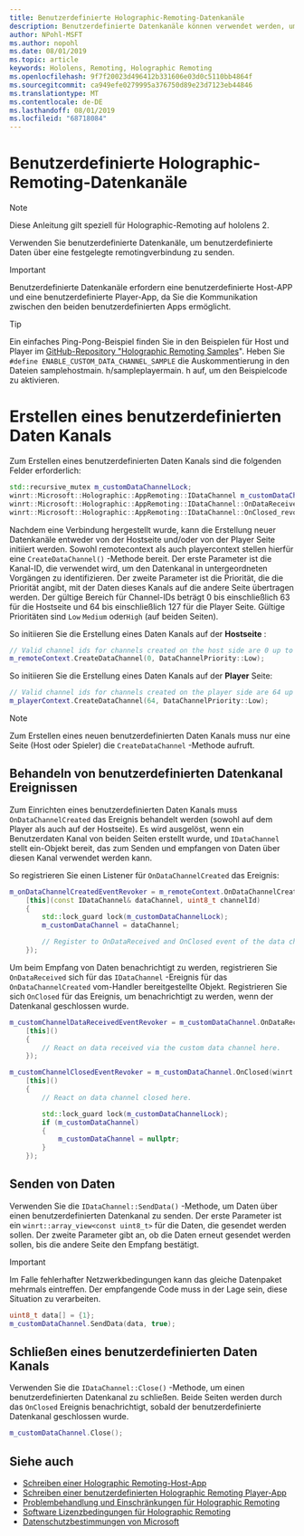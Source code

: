 ```yaml
---
title: Benutzerdefinierte Holographic-Remoting-Datenkanäle
description: Benutzerdefinierte Datenkanäle können verwendet werden, um Benutzerdaten über die bereits festgelegte Holographic Remoting-Verbindung zu senden.
author: NPohl-MSFT
ms.author: nopohl
ms.date: 08/01/2019
ms.topic: article
keywords: Hololens, Remoting, Holographic Remoting
ms.openlocfilehash: 9f7f20023d496412b331606e03d0c5110bb4864f
ms.sourcegitcommit: ca949efe0279995a376750d89e23d7123eb44846
ms.translationtype: MT
ms.contentlocale: de-DE
ms.lasthandoff: 08/01/2019
ms.locfileid: "68718084"
---
```

# <a name="custom-holographic-remoting-data-channels"></a>Benutzerdefinierte Holographic-Remoting-Datenkanäle

>[!NOTE]
>Diese Anleitung gilt speziell für Holographic-Remoting auf hololens 2.

Verwenden Sie benutzerdefinierte Datenkanäle, um benutzerdefinierte Daten über eine festgelegte remotingverbindung zu senden.

>[!IMPORTANT]
>Benutzerdefinierte Datenkanäle erfordern eine benutzerdefinierte Host-APP und eine benutzerdefinierte Player-App, da Sie die Kommunikation zwischen den beiden benutzerdefinierten Apps ermöglicht.

>[!TIP]
>Ein einfaches Ping-Pong-Beispiel finden Sie in den Beispielen für Host und Player im [GitHub-Repository "Holographic Remoting Samples](https://github.com/microsoft/MixedReality-HolographicRemoting-Samples)". Heben Sie ```#define ENABLE_CUSTOM_DATA_CHANNEL_SAMPLE``` die Auskommentierung in den Dateien samplehostmain. h/sampleplayermain. h auf, um den Beispielcode zu aktivieren.


# <a name="create-a-custom-data-channel"></a>Erstellen eines benutzerdefinierten Daten Kanals


Zum Erstellen eines benutzerdefinierten Daten Kanals sind die folgenden Felder erforderlich:
```cpp
std::recursive_mutex m_customDataChannelLock;
winrt::Microsoft::Holographic::AppRemoting::IDataChannel m_customDataChannel = nullptr;
winrt::Microsoft::Holographic::AppRemoting::IDataChannel::OnDataReceived_revoker m_customChannelDataReceivedEventRevoker;
winrt::Microsoft::Holographic::AppRemoting::IDataChannel::OnClosed_revoker m_customChannelClosedEventRevoker;
```

Nachdem eine Verbindung hergestellt wurde, kann die Erstellung neuer Datenkanäle entweder von der Hostseite und/oder von der Player Seite initiiert werden. Sowohl remotecontext als auch playercontext stellen hierfür eine ```CreateDataChannel()``` -Methode bereit. Der erste Parameter ist die Kanal-ID, die verwendet wird, um den Datenkanal in untergeordneten Vorgängen zu identifizieren. Der zweite Parameter ist die Priorität, die die Priorität angibt, mit der Daten dieses Kanals auf die andere Seite übertragen werden. Der gültige Bereich für Channel-IDs beträgt 0 bis einschließlich 63 für die Hostseite und 64 bis einschließlich 127 für die Player Seite. Gültige Prioritäten sind ```Low``` ```Medium``` oder```High``` (auf beiden Seiten).

So initiieren Sie die Erstellung eines Daten Kanals auf der **Hostseite** :
```cpp
// Valid channel ids for channels created on the host side are 0 up to and including 63
m_remoteContext.CreateDataChannel(0, DataChannelPriority::Low);
```

So initiieren Sie die Erstellung eines Daten Kanals auf der **Player** Seite:
```cpp
// Valid channel ids for channels created on the player side are 64 up to and including 127
m_playerContext.CreateDataChannel(64, DataChannelPriority::Low);
```

>[!NOTE]
>Zum Erstellen eines neuen benutzerdefinierten Daten Kanals muss nur eine Seite (Host oder Spieler) die ```CreateDataChannel``` -Methode aufruft.

## <a name="handling-custom-data-channel-events"></a>Behandeln von benutzerdefinierten Datenkanal Ereignissen

Zum Einrichten eines benutzerdefinierten Daten Kanals muss ```OnDataChannelCreated``` das Ereignis behandelt werden (sowohl auf dem Player als auch auf der Hostseite). Es wird ausgelöst, wenn ein Benutzerdaten Kanal von beiden Seiten erstellt wurde, und ```IDataChannel``` stellt ein-Objekt bereit, das zum Senden und empfangen von Daten über diesen Kanal verwendet werden kann.

So registrieren Sie einen Listener für ```OnDataChannelCreated``` das Ereignis:
```cpp
m_onDataChannelCreatedEventRevoker = m_remoteContext.OnDataChannelCreated(winrt::auto_revoke,
    [this](const IDataChannel& dataChannel, uint8_t channelId)
    {
        std::lock_guard lock(m_customDataChannelLock);
        m_customDataChannel = dataChannel;

        // Register to OnDataReceived and OnClosed event of the data channel here, see below...
    });
```

Um beim Empfang von Daten benachrichtigt zu werden, registrieren Sie ```OnDataReceived``` sich für das ```IDataChannel``` -Ereignis für das ```OnDataChannelCreated``` vom-Handler bereitgestellte Objekt. Registrieren Sie sich ```OnClosed``` für das Ereignis, um benachrichtigt zu werden, wenn der Datenkanal geschlossen wurde.

```cpp
m_customChannelDataReceivedEventRevoker = m_customDataChannel.OnDataReceived(winrt::auto_revoke, 
    [this]()
    {
        // React on data received via the custom data channel here.
    });

m_customChannelClosedEventRevoker = m_customDataChannel.OnClosed(winrt::auto_revoke,
    [this]()
    {
        // React on data channel closed here.

        std::lock_guard lock(m_customDataChannelLock);
        if (m_customDataChannel)
        {
            m_customDataChannel = nullptr;
        }
    });
```

## <a name="sending-data"></a>Senden von Daten

Verwenden Sie die ```IDataChannel::SendData()``` -Methode, um Daten über einen benutzerdefinierten Datenkanal zu senden. Der erste Parameter ist ein ```winrt::array_view<const uint8_t>``` für die Daten, die gesendet werden sollen. Der zweite Parameter gibt an, ob die Daten erneut gesendet werden sollen, bis die andere Seite den Empfang bestätigt. 

>[!IMPORTANT]
>Im Falle fehlerhafter Netzwerkbedingungen kann das gleiche Datenpaket mehrmals eintreffen. Der empfangende Code muss in der Lage sein, diese Situation zu verarbeiten.

```cpp
uint8_t data[] = {1};
m_customDataChannel.SendData(data, true);
```

## <a name="closing-a-custom-data-channel"></a>Schließen eines benutzerdefinierten Daten Kanals

Verwenden Sie die ```IDataChannel::Close()``` -Methode, um einen benutzerdefinierten Datenkanal zu schließen. Beide Seiten werden durch das ```OnClosed``` Ereignis benachrichtigt, sobald der benutzerdefinierte Datenkanal geschlossen wurde.

```cpp
m_customDataChannel.Close();
```

## <a name="see-also"></a>Siehe auch
* [Schreiben einer Holographic Remoting-Host-App](holographic-remoting-create-host.md)
* [Schreiben einer benutzerdefinierten Holographic Remoting Player-App](holographic-remoting-create-player.md)
* [Problembehandlung und Einschränkungen für Holographic Remoting](holographic-remoting-troubleshooting.md)
* [Software Lizenzbedingungen für Holographic Remoting](https://docs.microsoft.com/en-us/legal/mixed-reality/microsoft-holographic-remoting-software-license-terms)
* [Datenschutzbestimmungen von Microsoft](https://go.microsoft.com/fwlink/?LinkId=521839)